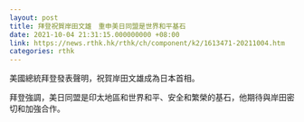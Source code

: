 ```yaml
---
layout: post
title: 拜登祝賀岸田文雄　重申美日同盟是世界和平基石
date: 2021-10-04 21:31:15.000000000 +08:00
link: https://news.rthk.hk/rthk/ch/component/k2/1613471-20211004.htm
categories: rthk
---
```


美國總統拜登發表聲明，祝賀岸田文雄成為日本首相。

拜登強調，美日同盟是印太地區和世界和平、安全和繁榮的基石，他期待與岸田密切和加強合作。
